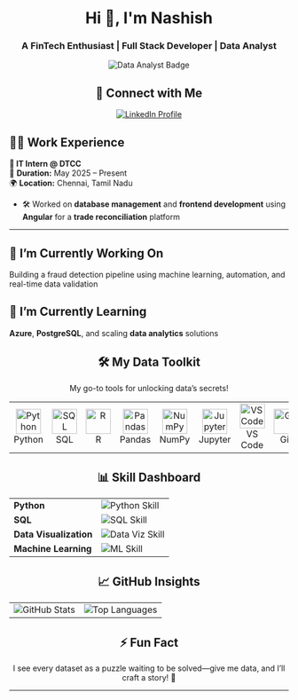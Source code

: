 # <div align="center">Hi 👋, I'm Nashish</div>
<h3 align="center">A FinTech Enthusiast | Full Stack Developer | Data Analyst</h3>

<div align="center">
  <img src="https://img.shields.io/badge/Data%20Analyst-Crafting%20Insights-%23000000?style=for-the-badge&logo=python&logoColor=white" alt="Data Analyst Badge"/>
  <br/>
</div>

## <div align="center">📎 Connect with Me</div>
<div align="center">
  <a href="https://www.linkedin.com/in/n-ashish-455b37244/">
    <img src="https://img.shields.io/badge/LinkedIn-%230077B5.svg?&style=for-the-badge&logo=linkedin&logoColor=white" alt="LinkedIn Profile"/>
  </a>
</div>

## 🧑‍💼 Work Experience

**💼 IT Intern @ DTCC**  
📆 **Duration:** May 2025 – Present  
🌍 **Location:** Chennai, Tamil Nadu  
- 🛠️ Worked on **database management** and **frontend development** using **Angular** for a **trade reconciliation** platform

---

## 🔭 I’m Currently Working On
Building a fraud detection pipeline using machine learning, automation, and real-time data validation

## 🌱 I’m Currently Learning
**Azure**, **PostgreSQL**, and scaling **data analytics** solutions

## <div align="center">🛠️ My Data Toolkit</div>
<div align="center">
  <p>My go-to tools for unlocking data’s secrets!</p>
  <table style="border-spacing: 3px;">
    <tr>
      <td align="center">
        <img src="https://cdn.jsdelivr.net/gh/devicons/devicon/icons/python/python-original.svg" width="45" alt="Python"/>
        <br/>Python
      </td>
      <td align="center">
        <img src="https://cdn.jsdelivr.net/gh/devicons/devicon/icons/mysql/mysql-original.svg" width="45" alt="SQL"/>
        <br/>SQL
      </td>
      <td align="center">
        <img src="https://cdn.jsdelivr.net/gh/devicons/devicon/icons/r/r-original.svg" width="45" alt="R"/>
        <br/>R
      </td>
      <td align="center">
        <img src="https://cdn.jsdelivr.net/gh/devicons/devicon/icons/pandas/pandas-original.svg" width="45" alt="Pandas"/>
        <br/>Pandas
      </td>
      <td align="center">
        <img src="https://cdn.jsdelivr.net/gh/devicons/devicon/icons/numpy/numpy-original.svg" width="45" alt="NumPy"/>
        <br/>NumPy
      </td>
      <td align="center">
        <img src="https://cdn.jsdelivr.net/gh/devicons/devicon/icons/jupyter/jupyter-original.svg" width="45" alt="Jupyter"/>
        <br/>Jupyter
      </td>
      <td align="center">
        <img src="https://cdn.jsdelivr.net/gh/devicons/devicon/icons/vscode/vscode-original.svg" width="45" alt="VS Code"/>
        <br/>VS Code
      </td>
      <td align="center">
        <img src="https://cdn.jsdelivr.net/gh/devicons/devicon/icons/git/git-original.svg" width="45" alt="Git"/>
        <br/>Git
      </td>
      <td align="center">
        <img src="https://img.shields.io/badge/Tableau-E97627?style=flat-square&logo=tableau&logoColor=white" width="45" alt="Tableau"/>
        <br/>Tableau
      </td>
      <td align="center">
        <img src="https://img.shields.io/badge/Power%20BI-F2C811?style=flat-square&logo=powerbi&logoColor=white" width="45" alt="Power BI"/>
        <br/>Power BI
      </td>
      <td align="center">
        <img src="https://cdn.jsdelivr.net/gh/devicons/devicon/icons/mongodb/mongodb-original.svg" width="45" alt="MongoDB"/>
        <br/>MongoDB
      </td>
      <td align="center">
        <img src="https://img.shields.io/badge/Excel-217346?style=flat-square&logo=microsoft-excel&logoColor=white" width="45" alt="Excel"/>
        <br/>Excel
      </td>
      <td align="center">
        <img src="https://cdn.jsdelivr.net/gh/devicons/devicon/icons/c/c-original.svg" width="45" alt="C"/>
        <br/>C
      </td>
      <td align="center">
        <img src="https://cdn.jsdelivr.net/gh/devicons/devicon/icons/cplusplus/cplusplus-original.svg" width="45" alt="C++"/>
        <br/>C++
      </td>
      <td align="center">
        <img src="https://cdn.jsdelivr.net/gh/devicons/devicon/icons/matplotlib/matplotlib-original.svg" width="45" alt="Matplotlib"/>
        <br/>Matplotlib
      </td>
      <td align="center">
        <img src="https://cdn.jsdelivr.net/gh/devicons/devicon/icons/seaborn/seaborn-original.svg" width="45" alt="Seaborn"/>
        <br/>Seaborn
      </td>
      <td align="center">
        <img src="https://cdn.jsdelivr.net/gh/devicons/devicon/icons/googlecloud/googlecloud-original.svg" width="45" alt="Colab"/>
        <br/>Colab
      </td>
    </tr>
  </table>
</div>

## <div align="center">📊 Skill Dashboard</div>
<div align="center">
  <table>
    <tr>
      <td><b>Python</b></td>
      <td><img src="https://img.shields.io/badge/Python-92%25-%23000000?style=flat-square&logo=python&color=00ff88" alt="Python Skill"/></td>
    </tr>
    <tr>
      <td><b>SQL</b></td>
      <td><img src="https://img.shields.io/badge/SQL-85%25-%23000000?style=flat-square&logo=mysql&color=00ff88" alt="SQL Skill"/></td>
    </tr>
    <tr>
      <td><b>Data Visualization</b></td>
      <td><img src="https://img.shields.io/badge/Data_Viz-88%25-%23000000?style=flat-square&logo=chart-dot-js&color=00ff88" alt="Data Viz Skill"/></td>
    </tr>
    <tr>
      <td><b>Machine Learning</b></td>
      <td><img src="https://img.shields.io/badge/ML-75%25-%23000000?style=flat-square&logo=scikit-learn&color=00ff88" alt="ML Skill"/></td>
    </tr>
  </table>
</div>

## <div align="center">📈 GitHub Insights</div>
<div align="center">
  <table>
    <tr>
      <td>
        <img src="https://github-readme-stats.vercel.app/api?username=nashish109&show_icons=true&theme=radical" alt="GitHub Stats"/>
      </td>
      <td>
        <img src="https://github-readme-stats.vercel.app/api/top-langs/?username=nashish109&layout=compact&theme=radical" alt="Top Languages"/>
      </td>
    </tr>
  </table>
</div>

## <div align="center">⚡ Fun Fact</div>
<div align="center">
  I see every dataset as a puzzle waiting to be solved—give me data, and I’ll craft a story! 🧩
</div>

---

